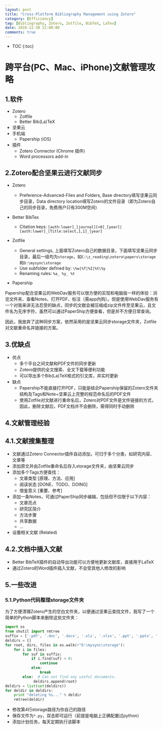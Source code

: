 ```yaml
---
layout: post
title: "Cross-Platform Bibliography Management using Zotero"
category: [Efficiency]
tag: [Bibliography, Zotero, Zotfile, BibTeX, LaTex]
date: 2016-12-30 22:00:00
comments: true
---
```


* TOC
{:toc}

<script type="text/javascript" src="http://cdn.mathjax.org/mathjax/latest/MathJax.js?config=default"></script>

# 跨平台(PC、Mac、iPhone)文献管理攻略

## 1.软件

+ Zotero
    + Zotfile
    + Better Bib(La)TeX
+ 坚果云
+ 手机端
	+ Papership (iOS)
+ 插件
	+ Zotero Connector (Chrome 插件)
	+ Word processors add-in

<!-- more -->

## 2.Zotero配合坚果云进行文献同步

+ Zotero
    + Preference-Advanced-Files and Folders, Base directory填写坚果云同步目录，Data directory location填写Zotero的文件目录（即为Zotero自己的同步目录，免费用户只有300M空间）

+ Better BibTex
    + Citation keys: `[auth:lower]_[journal][>0]_[year]|[auth:lower]_[Title:select,1,1]_[year]`

+ Zotfile
    + General settings, 上面填写Zotero自己的数据目录，下面填写坚果云同步目录，最后一级均为`storage`，如`C:\z_reading\zotero\papers\storage`和`D:\mysync\storage`
    + Use subfolder defined by: `\%w|%T|%I|%t\%y`
    + Renaming rules: `%a_ %y_ %t`

+ Papership

Papership配合坚果云的WebDav服务可以很方便的实现和电脑版一样的体验：浏览文件夹、查看Notes、打开PDF、标注（需app内购）。但是使用WebDav服务有一个对我来讲无法忍受的缺点，同步的文献会被压缩成zip文件传至坚果云，且文件名为无序字符，虽然可以通过PaperShip方便查看，但是并不方便日常查询。

因此，我放弃了这种同步方案，依然采用的是坚果云同步storage文件夹，Zotfile对文献重命名并链接的方案。

## 3.优缺点

+ 优点
  + 多个平台之间文献和PDF文件的同步更新
  + Zotero提供的全文搜索、全文下载等便利功能
  + 可以导出多个Bib(La)TeX格式的引文库，并实时更新
+ 缺点
  + Papership不能直接打开PDF，只能是结合Papership保留的Zotero文件夹结构及Tags和Note+坚果云上完整的规范命名后的PDF文件
  + 使用Zotfile对文献进行重命名后，Zotero对PDF文件是文件链接的方式，因此，删除文献后，PDF文档并不会删除，需得同时手动删除

## 4.文献管理经验

## 4.1.文献搜集整理
+ 文献通过Zotero Connector插件自动添加，可归于多个分类，如研究内容、文章等
+ 添加原文并由Zotfile重命名后存入storage文件夹，由坚果云同步
+ 添加多个Tags方便查找：
  + 文章类型 [原理、方法、应用]
  + 阅读状态 [DONE、TODO、DOING]
  + 借鉴意义 [重要、参考]
+ 添加一条Notes，可通过PaperShip同步编辑，包括但不仅限于以下内容：
  + 文章亮点
  + 研究区简介
  + 方法步骤
  + 共享数据
  + …
+ 设置相关文献 (Related)

## 4.2.文档中插入文献
+ Better BibTeX插件的自动导出功能可以方便地更新文献库，直接用于LaTeX
+ 通过Zotero的Word插件插入文献，不会受其他人修改的影响


## 5.一些改进

### 5.1.Python代码整理storage文件夹
为了方便清理Zotero产生的空白文件夹，以便通过坚果云查找文件，我写了一个简单的Python脚本来删除这些文件夹：

```python
import os
from shutil import rmtree
suffix = ['.pdf', '.doc', '.docx', '.xls', '.xlsx', '.ppt', '.pptx', '.tex', '.txt']
deldirs = []
for root, dirs, files in os.walk(r"D:\mysync\storage"):
    for i in files:
        for suf in suffix:
            if i.find(suf) < 0:
                continue
            else:
                break
        else:  # Can not find any useful documents.
             deldirs.append(root)
deldirs = list(set(deldirs))
for deldir in deldirs:
    print "deleting %s..." % deldir
    rmtree(deldir)
```

+ 修改第4行storage路径为你自己的路径
+ 保存文件为`*.py`，双击即可运行（前提是电脑上正确配置过python）
+ 添加计划任务，每天定期执行该脚本
